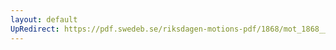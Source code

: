 ```yaml
---
layout: default
UpRedirect: https://pdf.swedeb.se/riksdagen-motions-pdf/1868/mot_1868__ak__00211/mot_1868__ak__00211_001.pdf
---
```

